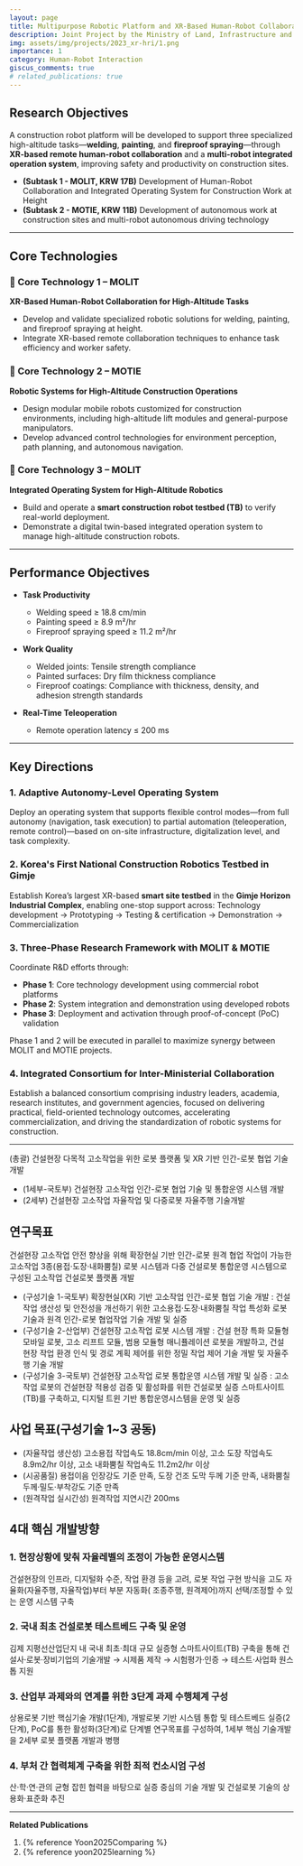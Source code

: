 ```yaml
---
layout: page
title: Multipurpose Robotic Platform and XR-Based Human-Robot Collaboration for Work at Height in Construction
description: Joint Project by the Ministry of Land, Infrastructure and Transport & Ministry of Trade, Industry and Energy, South Korea (2025.04 ~ 2029.12)
img: assets/img/projects/2023_xr-hri/1.png
importance: 1
category: Human-Robot Interaction
giscus_comments: true
# related_publications: true
---
```


## Research Objectives
A construction robot platform will be developed to support three specialized high-altitude tasks—**welding**, **painting**, and **fireproof spraying**—through **XR-based remote human-robot collaboration** and a **multi-robot integrated operation system**, improving safety and productivity on construction sites.
- **(Subtask 1 - MOLIT, KRW 17B)** Development of Human-Robot Collaboration and Integrated Operating System for Construction Work at Height
- **(Subtask 2 - MOTIE, KRW 11B)** Development of autonomous work at construction sites and multi-robot autonomous driving technology

---

## Core Technologies

### 🔹 Core Technology 1 – MOLIT  
**XR-Based Human-Robot Collaboration for High-Altitude Tasks**  
- Develop and validate specialized robotic solutions for welding, painting, and fireproof spraying at height.  
- Integrate XR-based remote collaboration techniques to enhance task efficiency and worker safety.

### 🔹 Core Technology 2 – MOTIE  
**Robotic Systems for High-Altitude Construction Operations**  
- Design modular mobile robots customized for construction environments, including high-altitude lift modules and general-purpose manipulators.  
- Develop advanced control technologies for environment perception, path planning, and autonomous navigation.

### 🔹 Core Technology 3 – MOLIT  
**Integrated Operating System for High-Altitude Robotics**  
- Build and operate a **smart construction robot testbed (TB)** to verify real-world deployment.  
- Demonstrate a digital twin-based integrated operation system to manage high-altitude construction robots.

---

## Performance Objectives

- **Task Productivity**
  - Welding speed ≥ 18.8 cm/min  
  - Painting speed ≥ 8.9 m²/hr  
  - Fireproof spraying speed ≥ 11.2 m²/hr

- **Work Quality**
  - Welded joints: Tensile strength compliance
  - Painted surfaces: Dry film thickness compliance
  - Fireproof coatings: Compliance with thickness, density, and adhesion strength standards

- **Real-Time Teleoperation**
  - Remote operation latency ≤ 200 ms

---

## Key Directions

### 1. Adaptive Autonomy-Level Operating System  
Deploy an operating system that supports flexible control modes—from full autonomy (navigation, task execution) to partial automation (teleoperation, remote control)—based on on-site infrastructure, digitalization level, and task complexity.

### 2. Korea's First National Construction Robotics Testbed in Gimje
Establish Korea’s largest XR-based **smart site testbed** in the **Gimje Horizon Industrial Complex**, enabling one-stop support across: Technology development → Prototyping → Testing & certification → Demonstration → Commercialization

### 3. Three-Phase Research Framework with MOLIT & MOTIE
Coordinate R&D efforts through:
- **Phase 1**: Core technology development using commercial robot platforms  
- **Phase 2**: System integration and demonstration using developed robots  
- **Phase 3**: Deployment and activation through proof-of-concept (PoC) validation  

Phase 1 and 2 will be executed in parallel to maximize synergy between MOLIT and MOTIE projects.

### 4. Integrated Consortium for Inter-Ministerial Collaboration  
Establish a balanced consortium comprising industry leaders, academia, research institutes, and government agencies, focused on delivering practical, field-oriented technology outcomes, accelerating commercialization, and driving the standardization of robotic systems for construction.

---

(총괄) 건설현장 다목적 고소작업을 위한 로봇 플랫폼 및 XR 기반 인간-로봇 협업 기술 개발
- (1세부-국토부) 건설현장 고소작업 인간-로봇 협업 기술 및 통합운영 시스템 개발
- (2세부) 건설현장 고소작업 자율작업 및 다중로봇 자율주행 기술개발

## 연구목표
건설현장 고소작업 안전 향상을 위해 확장현실 기반 인간-로봇 원격 협업 작업이 가능한 고소작업 3종(용접‧도장‧내화뿜칠) 로봇 시스템과 다중 건설로봇 통합운영 시스템으로 구성된 고소작업 건설로봇 플랫폼 개발 
 - (구성기술 1-국토부) 확장현실(XR) 기반 고소작업 인간-로봇 협업 기술 개발 : 건설작업 생산성 및 안전성을 개선하기 위한 고소용접·도장·내화뿜칠 작업 특성화 로봇 기술과 원격 인간-로봇 협업작업 기술 개발 및 실증
 - (구성기술 2-산업부) 건설현장 고소작업 로봇 시스템 개발 : 건설 현장 특화 모듈형 모바일 로봇, 고소 리프트 모듈, 범용 모듈형 매니퓰레이션 로봇을 개발하고, 건설 현장 작업 환경 인식 및 경로 계획 제어를 위한 정밀 작업 제어 기술 개발 및 자율주행 기술 개발
 - (구성기술 3-국토부) 건설현장 고소작업 로봇 통합운영 시스템 개발 및 실증 : 고소작업 로봇의 건설현장 적용성 검증 및 활성화를 위한 건설로봇 실증 스마트사이트(TB)를 구축하고, 디지털 트윈 기반 통합운영시스템을 운영 및 실증

## 사업 목표(구성기술 1~3 공동)
 - (자율작업 생산성) 고소용접 작업속도 18.8cm/min 이상, 고소 도장 작업속도 8.9m2/hr 이상, 고소 내화뿜칠 작업속도 11.2m2/hr 이상
 - (시공품질) 용접이음 인장강도 기준 만족, 도장 건조 도막 두께 기준 만족, 내화뿜칠 두께·밀도·부착강도 기준 만족
 - (원격작업 실시간성) 원격작업 지연시간 200ms

## 4대 핵심 개발방향
### 1. 현장상황에 맞춰 자율레벨의 조정이 가능한 운영시스템
건설현장의 인프라, 디지털화 수준, 작업 환경 등을 고려, 로봇 작업 구현 방식을 고도 자율화(자율주행, 자율작업)부터 부분 자동화(
조종주행, 원격제어)까지 선택/조정할 수 있는 운영 시스템 구축

### 2. 국내 최초 건설로봇 테스트베드 구축 및 운영
김제 지평선산업단지 내 국내 최초·최대 규모 실증형 스마트사이트(TB) 구축을 통해 건설사·로봇·장비기업의 기술개발 → 시제품 제작 → 시험평가·인증 → 테스트·사업화 원스톱 지원

### 3. 산업부 과제와의 연계를 위한 3단계 과제 수행체계 구성
상용로봇 기반 핵심기술 개발(1단계), 개발로봇 기반 시스템 통합 및 테스트베드 실증(2단계), PoC를 통한 활성화(3단계)로 단계별 연구목표를 구성하여, 1세부 핵심 기술개발을 2세부 로봇 플랫폼 개발과 병행

### 4. 부처 간 협력체계 구축을 위한 최적 컨소시엄 구성
산·학·연·관의 균형 잡힌 협력을 바탕으로 실증 중심의 기술 개발 및 건설로봇 기술의 상용화·표준화 추진

---

<!-- <div class="col-sm mt-3 mt-md-0">
    {% include figure.liquid loading="eager" path="assets/img/projects/2023_xr-hri/1.png" title="example image" class="img-fluid rounded z-depth-1" %}
</div>
<div class="col-sm mt-3 mt-md-0">
    {% include figure.liquid loading="eager" path="assets/img/projects/2023_xr-hri/2.png" title="example image" class="img-fluid rounded z-depth-1" %}
</div> -->

**Related Publications**

1. {% reference Yoon2025Comparing %}
2. {% reference yoon2025learning %}